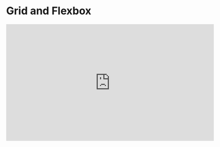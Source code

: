 # Grid and Flexbox

<iframe width="560" height="315" src="https://www.youtube.com/embed/V8WInC2eBGM" title="YouTube video player" frameborder="0" allow="accelerometer; autoplay; clipboard-write; encrypted-media; gyroscope; picture-in-picture" allowfullscreen></iframe>